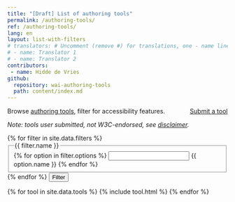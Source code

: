 ```yaml
---
title: "[Draft] List of authoring tools"
permalink: /authoring-tools/
ref: /authoring-tools/
lang: en
layout: list-with-filters
# translators: # Uncomment (remove #) for translations, one - name line per translator.
# - name: Translator 1
# - name: Translator 2
contributors:
 - name: Hidde de Vries
github:
  repository: wai-authoring-tools
  path: content/index.md
---
```


<style> 
{% include css/styles.css %}
</style>

<div class="header-sup">
  <a class="button button-more" href="submit-a-tool" style="float: right"><span>Submit a tool</span></a>
  <p>Browse <a href="https://www.w3.org/WAI/standards-guidelines/atag">authoring tools</a>, filter for accessibility features.</p>
  <p><em>Note: tools user submitted, not W3C-endorsed, see <a href="#disclaimer">disclaimer</a>.</em></p>
</div>

<div id="app" class="tools">
  <form class="tools-filters" data-filter-form action="https://hiddedevries.nl/test-api/" method="POST">
    <div class="status-busy" hidden>busy…</div>
    <div class="status-failure" hidden>something went wrong…</div>
    {% for filter in site.data.filters %}
    <fieldset id="{{ filter.id }}">
      <legend>{{ filter.name }}</legend>
      {% for option in filter.options %}
      <input type="{{ filter.type }}" id="filter-{{ option.id }}" name="{{ option.id }}">
      <label for="filter-{{ option.id }}">{{ option.name }}</label>
      {% endfor %}
    </fieldset>
    {% endfor %}
    <button>Filter</button> 
  </form>
  <div class="tools-tools" id="tools-list">
    {% for tool in site.data.tools %}
      {% include tool.html %}
    {% endfor %}    
  </div>
</div>

<script>
{% include js/tools.js %}
</script>

